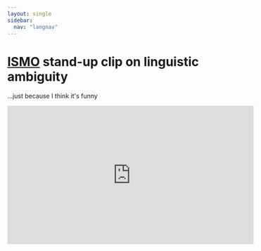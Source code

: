 ```yaml
---
layout: single
sidebar:
  nav: "langnav"
---
```

# [ISMO](https://en.wikipedia.org/wiki/Ismo_Leikola) stand-up clip on linguistic ambiguity
...just because I think it's funny

<iframe width="560" height="315" src="https://www.youtube.com/embed/RAGcDi0DRtU" frameborder="0" allow="accelerometer; autoplay; clipboard-write; encrypted-media; gyroscope; picture-in-picture" allowfullscreen></iframe>
